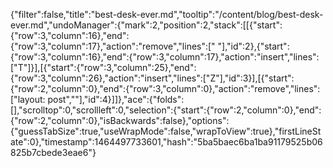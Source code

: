 {"filter":false,"title":"best-desk-ever.md","tooltip":"/content/blog/best-desk-ever.md","undoManager":{"mark":2,"position":2,"stack":[[{"start":{"row":3,"column":16},"end":{"row":3,"column":17},"action":"remove","lines":[" "],"id":2},{"start":{"row":3,"column":16},"end":{"row":3,"column":17},"action":"insert","lines":["T"]}],[{"start":{"row":3,"column":25},"end":{"row":3,"column":26},"action":"insert","lines":["Z"],"id":3}],[{"start":{"row":2,"column":0},"end":{"row":3,"column":0},"action":"remove","lines":["layout: post",""],"id":4}]]},"ace":{"folds":[],"scrolltop":0,"scrollleft":0,"selection":{"start":{"row":2,"column":0},"end":{"row":2,"column":0},"isBackwards":false},"options":{"guessTabSize":true,"useWrapMode":false,"wrapToView":true},"firstLineState":0},"timestamp":1464497733601,"hash":"5ba5baec6ba1ba91179525b06825b7cbede3eae6"}